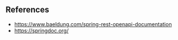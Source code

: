 ## References

* https://www.baeldung.com/spring-rest-openapi-documentation
* https://springdoc.org/
